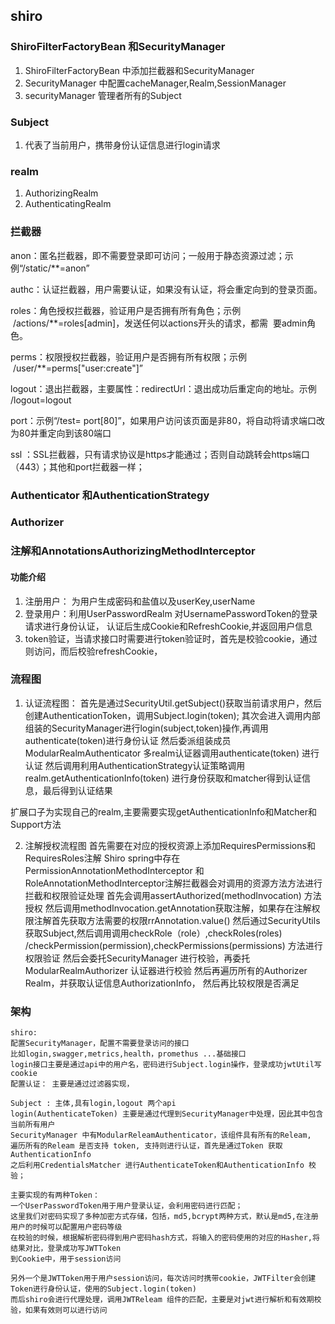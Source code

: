 ## shiro

### ShiroFilterFactoryBean 和SecurityManager
1. ShiroFilterFactoryBean 中添加拦截器和SecurityManager
2. SecurityManager 中配置cacheManager,Realm,SessionManager
3. securityManager 管理者所有的Subject
### Subject
1. 代表了当前用户，携带身份认证信息进行login请求

### realm
1. AuthorizingRealm
2. AuthenticatingRealm
### 拦截器
anon：匿名拦截器，即不需要登录即可访问；一般用于静态资源过滤；示例“/static/**=anon”

authc：认证拦截器，用户需要认证，如果没有认证，将会重定向到的登录页面。

roles：角色授权拦截器，验证用户是否拥有所有角色；示例   /actions/**=roles[admin]，发送任何以actions开头的请求，都需  要admin角色。

perms：权限授权拦截器，验证用户是否拥有所有权限；示例   /user/**=perms["user:create"]”

logout：退出拦截器，主要属性：redirectUrl：退出成功后重定向的地址。示例  /logout=logout

port：示例“/test= port[80]”，如果用户访问该页面是非80，将自动将请求端口改为80并重定向到该80端口

ssl ：SSL拦截器，只有请求协议是https才能通过；否则自动跳转会https端口（443）；其他和port拦截器一样；

### Authenticator 和AuthenticationStrategy
### Authorizer
### 注解和AnnotationsAuthorizingMethodInterceptor


#### 功能介绍
1. 注册用户： 为用户生成密码和盐值以及userKey,userName
2. 登录用户：利用UserPasswordRealm 对UsernamePasswordToken的登录请求进行身份认证，
认证后生成Cookie和RefreshCookie,并返回用户信息
3. token验证，当请求接口时需要进行token验证时，首先是校验cookie，通过则访问，而后校验refreshCookie，


### 流程图
1. 认证流程图：
首先是通过SecurityUtil.getSubject()获取当前请求用户，然后创建AuthenticationToken，调用Subject.login(token);
其次会进入调用内部组装的SecurityManager进行login(subject,token)操作,再调用authenticate(token)进行身份认证
然后委派组装成员ModularRealmAuthenticator 多realm认证器调用authenticate(token) 进行认证
然后调用利用AuthenticationStrategy认证策略调用realm.getAuthenticationInfo(token)
进行身份获取和matcher得到认证信息，最后得到认证结果

扩展口子为实现自己的realm,主要需要实现getAuthenticationInfo和Matcher和Support方法

2. 注解授权流程图
首先需要在对应的授权资源上添加RequiresPermissions和RequiresRoles注解
Shiro spring中存在PermissionAnnotationMethodInterceptor 和RoleAnnotationMethodInterceptor注解拦截器会对调用的资源方法方法进行拦截和权限验证处理
首先会调用assertAuthorized(methodInvocation) 方法授权
然后调用methodInvocation.getAnnotation获取注解，如果存在注解权限注解首先获取方法需要的权限rrAnnotation.value()
然后通过SecurityUtils获取Subject,然后调用调用checkRole（role）,checkRoles(roles) /checkPermission(permission),checkPermissions(permissions) 方法进行权限验证
然后会委托SecurityManager 进行校验，再委托ModularRealmAuthorizer 认证器进行校验
然后再遍历所有的Authorizer Realm，并获取认证信息AuthorizationInfo， 然后再比较权限是否满足
   
### 架构
``` 
shiro:
配置SecurityManager，配置不需要登录访问的接口
比如login,swagger,metrics,health，promethus ...基础接口
login接口主要是通过api中的用户名，密码进行Subject.login操作，登录成功jwtUtil写cookie
配置认证： 主要是通过过滤器实现，

Subject : 主体,具有login,logout 两个api
login(AuthenticateToken) 主要是通过代理到SecurityManager中处理，因此其中包含当前所有用户
SecurityManager 中有ModularReleamAuthenticator，该组件具有所有的Releam,
遍历所有的Releam 是否支持 token, 支持则进行认证，首先是通过Token 获取AuthenticationInfo
之后利用CredentialsMatcher 进行AuthenticateToken和AuthenticationInfo 校验；

主要实现的有两种Token：
一个UserPasswordToken用于用户登录认证，会利用密码进行匹配；
这里我们对密码实现了多种加密方式存储，包括，md5,bcrypt两种方式，默认是md5,在注册用户的时候可以配置用户密码等级
在校验的时候，根据解析密码得到用户密码hash方式，将输入的密码使用的对应的Hasher,将结果对比，登录成功写JWTToken
到Cookie中，用于session访问

另外一个是JWTToken用于用户session访问，每次访问时携带cookie，JWTFilter会创建Token进行身份认证，使用的Subject.login(token)
而后shiro会进行代理处理，调用JWTReleam 组件的匹配，主要是对jwt进行解析和有效期校验，如果有效则可以进行访问



``` 